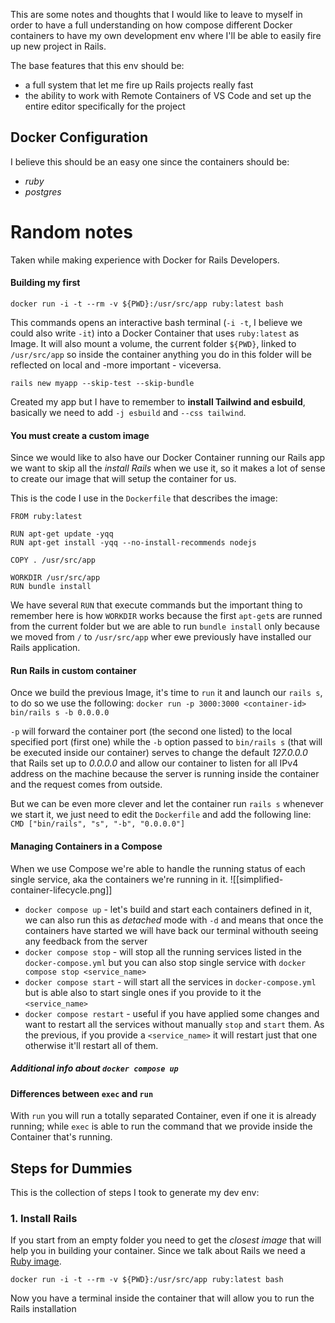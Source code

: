 This are some notes and thoughts that I would like to leave to myself in order to have a full understanding on how compose different Docker containers to have my own development env where I'll be able to easily fire up new project in Rails.

The base features that this env should be:
* a full system that let me fire up Rails projects really fast
* the ability to work with Remote Containers of VS Code and set up the entire editor specifically for the project

## Docker Configuration
I believe this should be an easy one since the containers should be:
* *ruby*
* *postgres*

# Random notes 
Taken while making experience with Docker for Rails Developers.

#### Building my first 
`docker run -i -t --rm -v ${PWD}:/usr/src/app ruby:latest bash`

This commands opens an interactive bash terminal (`-i -t`, I believe we could also write `-it`) into a Docker Container that uses `ruby:latest` as Image. It will also mount a volume, the current folder `${PWD}`, linked to `/usr/src/app` so inside the container anything you do in this folder will be reflected on local and -more important - viceversa.

`rails new myapp --skip-test --skip-bundle`

Created my app but I have to remember to **install Tailwind and esbuild**, basically we need to add `-j esbuild` and `--css tailwind`.

#### You must create a custom image
Since we would like to also have our Docker Container running our Rails app we want to skip all the *install Rails* when we use it, so it makes a lot of sense to create our image that will setup the container for us.

This is the code I use in the `Dockerfile` that describes the image:
```
FROM ruby:latest

RUN apt-get update -yqq
RUN apt-get install -yqq --no-install-recommends nodejs

COPY . /usr/src/app

WORKDIR /usr/src/app
RUN bundle install
```

We have several `RUN` that execute commands but the important thing to remember here is how `WORKDIR` works because the first `apt-get`s are runned from the current folder but we are able to run `bundle install` only because we moved from `/` to `/usr/src/app` wher ewe previously have installed our Rails application.

#### Run Rails in custom container
Once we build the previous Image, it's time to `run` it and launch our `rails s`, to do so we use the following:
`docker run -p 3000:3000 <container-id> bin/rails s -b 0.0.0.0`

`-p` will forward the container port (the second one listed) to the local specified port (first one) while the `-b` option passed to `bin/rails s` (that will be executed inside our container) serves to change the default *127.0.0.0* that Rails set up to *0.0.0.0* and allow our container to listen for all IPv4 address on the machine because the server is running inside the container and the request comes from outside.

But we can be even more clever and let the container run `rails s` whenever we start it, we just need to edit the `Dockerfile` and add the following line:
`CMD ["bin/rails", "s", "-b", "0.0.0.0"]`

#### Managing Containers in a Compose
When we use Compose we're able to handle the running status of each single service, aka the containers we're running in it.
![[simplified-container-lifecycle.png]]

* `docker compose up` - let's build and start each containers defined in it, we can also run this as *detached* mode with `-d` and means that once the containers have started we will have back our terminal withouth seeing any feedback from the server
* `docker compose stop` - will stop all the running services listed in the `docker-compose.yml` but you can also stop single service with `docker compose stop <service_name>` 
* `docker compose start` - will start all the services in `docker-compose.yml` but is able also to start single ones if you provide to it the `<service_name>`
* `docker compose restart` - useful if you have applied some changes and want to restart all the services without manually `stop` and `start` them. As the previous, if you provide a `<service_name>` it will restart just that one otherwise it'll restart all of them.

##### Additional info about `docker compose up`


#### Differences between `exec` and `run`
With `run` you will run a totally separated Container, even if one it is already running; while `exec` is able to run the command that we provide inside the Container that's running.

## Steps for Dummies
This is the collection of steps I took to generate my dev env:
### 1. Install Rails
If you start from an empty folder you need to get the *closest image* that will help you in building your container. Since we talk about Rails we need a [Ruby image](https://hub.docker.com/_/ruby).

`docker run -i -t --rm -v ${PWD}:/usr/src/app ruby:latest bash`

Now you have a terminal inside the container that will allow you to run the Rails installation
